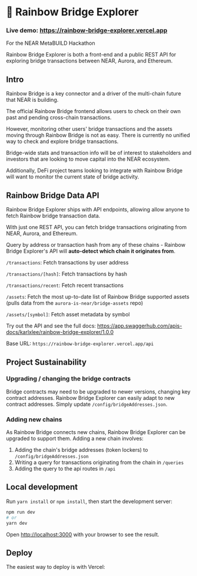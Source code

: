 # 🌈 Rainbow Bridge Explorer

### Live demo: https://rainbow-bridge-explorer.vercel.app

For the NEAR MetaBUILD Hackathon

Rainbow Bridge Explorer is both a front-end and a public REST API for exploring bridge transactions between NEAR, Aurora, and Ethereum.

## Intro

Rainbow Bridge is a key connector and a driver of the multi-chain future that NEAR is building.

The official Rainbow Bridge frontend allows users to check on their own past and pending cross-chain transactions.

However, monitoring other users' bridge transactions and the assets moving through Rainbow Bridge is not as easy. There is currently no unified way to check and explore bridge transactions.

Bridge-wide stats and transaction info will be of interest to stakeholders and investors that are looking to move capital into the NEAR ecosystem.

Additionally, DeFi project teams looking to integrate with Rainbow Bridge will want to monitor the current state of bridge activity.

## Rainbow Bridge Data API

Rainbow Bridge Explorer ships with API endpoints, allowing allow anyone to fetch Rainbow bridge transaction data.

With just one REST API, you can fetch bridge transactions originating from NEAR, Aurora, and Ethereum.

Query by address or transaction hash from any of these chains - Rainbow Bridge Explorer's API will **auto-detect which chain it originates from**.

`/transactions`: Fetch transactions by user address

`/transactions/[hash]`: Fetch transactions by hash

`/transactions/recent`: Fetch recent transactions

`/assets`: Fetch the most up-to-date list of Rainbow Bridge supported assets (pulls data from the `aurora-is-near/bridge-assets` repo)

`/assets/[symbol]`: Fetch asset metadata by symbol

Try out the API and see the full docs: https://app.swaggerhub.com/apis-docs/karlxlee/rainbow-bridge-explorer/1.0.0

Base URL: `https://rainbow-bridge-explorer.vercel.app/api`

## Project Sustainability

### Upgrading / changing the bridge contracts

Bridge contracts may need to be upgraded to newer versions, changing key contract addresses. Rainbow Bridge Explorer can easily adapt to new contract addresses. Simply update `/config/bridgeAddresses.json`.

### Adding new chains

As Rainbow Bridge connects new chains, Rainbow Bridge Explorer can be upgraded to support them. Adding a new chain involves:

1. Adding the chain's bridge addresses (token lockers) to `/config/bridgeAddresses.json`
2. Writing a query for transactions originating from the chain in `/queries`
3. Adding the query to the api routes in `/api`

## Local development

Run `yarn install` or `npm install`, then start the development server:

```bash
npm run dev
# or
yarn dev
```

Open [http://localhost:3000](http://localhost:3000) with your browser to see the result.

## Deploy

The easiest way to deploy is with Vercel:
